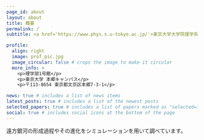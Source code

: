 ```yaml
---
page_id: about
layout: about
title: 概要
permalink: /
subtitle: <a href='https://www.phys.s.u-tokyo.ac.jp/'>東京大学大学院理学系研究科物理学専攻</a> 博士二年

profile:
  align: right
  image: prof_pic.jpg
  image_circular: false # crops the image to make it circular
  more_info: >
    <p>理学部1号館</p>
    <p>東京大学 本郷キャンパス</p>
    <p>〒113-8654 東京都文京区本郷7-3-1</p>

news: true # includes a list of news items
latest_posts: true # includes a list of the newest posts
selected_papers: true # includes a list of papers marked as "selected={true}"
social: true # includes social icons at the bottom of the page
---
```


遠方銀河の形成過程やその進化をシミュレーションを用いて調べています。
